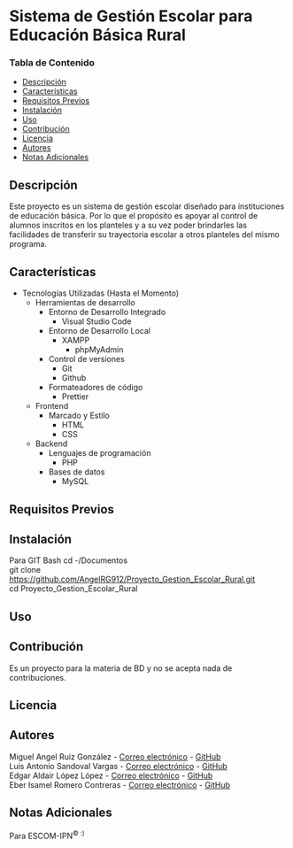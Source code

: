 # Sistema de Gestión Escolar para Educación Básica Rural

### Tabla de Contenido

- [Descripción](#descripción)
- [Características](#características)
- [Requisitos Previos](#requisitos-previos)
- [Instalación](#instalación)
- [Uso](#uso)
- [Contribución](#contribución)
- [Licencia](#licencia)
- [Autores](#autores)
- [Notas Adicionales](#notas-adicionales)

## Descripción

Este proyecto es un sistema de gestión escolar diseñado para instituciones de educación básica. Por lo que el propósito es apoyar al control de alumnos inscritos en los planteles y a su vez poder brindarles las facilidades de transferir su trayectoria escolar a otros planteles del mismo programa.

## Características

- Tecnologías Utilizadas (Hasta el Momento)
  - Herramientas de desarrollo
    - Entorno de Desarrollo Integrado
      - Visual Studio Code
    - Entorno de Desarrollo Local
      - XAMPP
        - phpMyAdmin
    - Control de versiones
      - Git
      - Github
    - Formateadores de código
      - Prettier
  - Frontend
    - Marcado y Estilo
      - HTML
      - CSS
  - Backend
    - Lenguajes de programación
      - PHP
    - Bases de datos
      - MySQL

## Requisitos Previos

## Instalación

Para GIT Bash
cd -/Documentos <br>
git clone https://github.com/AngelRG912/Proyecto_Gestion_Escolar_Rural.git<br>
cd Proyecto_Gestion_Escolar_Rural

## Uso

## Contribución

Es un proyecto para la materia de BD y no se acepta nada de contribuciones.

## Licencia

## Autores

Miguel Angel Ruiz González - [Correo electrónico](mailto:anonimus09122004@gmail.com) -
[GitHub](https://github.com/AngelRG912)<br>
Luis Antonio Sandoval Vargas - [Correo electrónico](mailto:luisasv1106@gmail.com) -
[GitHub](https://github.com/elantonio12)<br>
Edgar Aldair López López - [Correo electrónico](mailto:edgaraldairvoca7@gmail.com) -
[GitHub](https://github.com/EdgarAldairLopezLopez)<br>
Eber Isamel Romero Contreras - [Correo electrónico](mailto:eberromero483@gmail.com) -
[GitHub](https://github.com/Eber-pai)

## Notas Adicionales

Para ESCOM-IPN<sup>© :)</sup>
